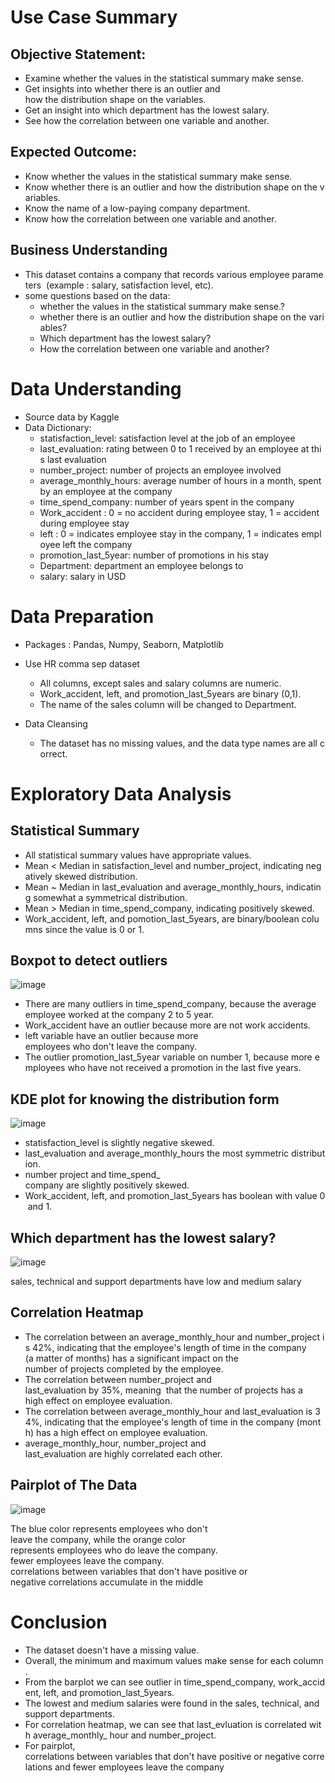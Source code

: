 # Use Case Summary
## Objective Statement: 
- Examine whether the values in the statistical summary make sense.
- Get insights into whether there is an outlier and 
  how the distribution shape on the variables.
- Get an insight into which department has the lowest salary.
- See how the correlation between one variable and another.

## Expected Outcome:
- Know whether the values in the statistical summary make sense.
- Know whether there is an outlier and how the distribution shape on the variables.
- Know the name of a low-paying company department.
- Know how the correlation between one variable and another.

## Business Understanding
- This dataset contains a company that records various employee parameters 
(example : salary, satisfaction level, etc).
- some questions based on the data:
  - whether the values in the statistical summary make sense.?
  - whether there is an outlier and how the distribution shape on the variables?
  - Which department has the lowest salary?
  - How the correlation between one variable and another?

# Data Understanding
- Source data by Kaggle
- Data Dictionary:
  - statisfaction_level: satisfaction level at the job of an employee
  - last_evaluation: rating between 0 to 1 received by an employee at this last evaluation
  - number_project: number of projects an employee involved 
  - average_monthly_hours: average number of hours in a month, spent by an employee at the company
  - time_spend_company: number of years spent in the company
  - Work_accident : 0 = no accident during employee stay, 1 = accident during employee stay
  - left : 0 = indicates employee stay in the company, 1 = indicates employee left the company
  - promotion_last_5year: number of promotions in his stay
  - Department: department an employee belongs to
  - salary: salary in USD

# Data Preparation
- Packages : Pandas, Numpy, Seaborn, Matplotlib
- Use HR comma sep dataset
   - All columns, except sales and salary columns are numeric.
   - Work_accident, left, and promotion_last_5years are binary (0,1).
   - The name of the sales column will be changed to Department.

- Data Cleansing
   - The dataset has no missing values, and the data type names are all correct.

# Exploratory Data Analysis
## Statistical Summary
- All statistical summary values have appropriate values.
- Mean < Median in satisfaction_level and number_project, indicating negatively skewed distribution.
- Mean ~ Median in last_evaluation and average_monthly_hours, indicating somewhat a symmetrical distribution.
- Mean > Median in time_spend_company, indicating positively skewed.
- Work_accident, left, and pomotion_last_5years, are binary/boolean columns since the value is 0 or 1.

## Boxpot to detect outliers
![image](https://user-images.githubusercontent.com/95860293/155543955-65768001-8b16-41a7-9619-19d0f5d3bca1.png)

- There are many outliers in time_spend_company, because the average employee worked at the company 2 to 5 year.
- Work_accident have an outlier because more are not work accidents.
- left variable have an outlier because more employees who don't leave the company.
- The outlier promotion_last_5year variable on number 1, because more employees who have not received a promotion in the last five years.

## KDE plot for knowing the distribution form
![image](https://user-images.githubusercontent.com/95860293/155544748-714472e5-7741-4739-9ff9-81ffb514b127.png)

- statisfaction_level is slightly negative skewed.
- last_evaluation and average_monthly_hours the most symmetric distribution.
- number project and time_spend_  company are slightly positively skewed.
- Work_accident, left, and promotion_last_5years has boolean with value 0 and 1.

## Which department has the lowest salary?
![image](https://user-images.githubusercontent.com/95860293/155545067-15ba3d3e-cb8f-46bd-ae51-556eb6073503.png)

sales, technical and support departments have low and medium salary

## Correlation Heatmap
- The correlation between an average_monthly_hour and number_project is 42%, indicating that the employee's length of time in the company (a matter of months) has a significant impact on the number of projects completed by the employee.
- The correlation between number_project and last_evaluation by 35%, meaning  that the number of projects has a  high effect on employee evaluation.
- The correlation between average_monthly_hour and last_evaluation is 34%, indicating that the employee's length of time in the company (month) has a high effect on                employee evaluation.
- average_monthly_hour,  number_project and last_evaluation are highly correlated each other.

## Pairplot of The Data
![image](https://user-images.githubusercontent.com/95860293/155545318-71eb8126-2a4c-4d2f-87ea-5e6ff3f52868.png)

The blue color represents employees who don't leave the company, while the orange color represents employees who do leave the company.
fewer employees leave the company. correlations between variables that don't have positive or negative correlations accumulate in the middle

# Conclusion
- The dataset doesn't have a missing value.
- Overall, the minimum and maximum values make sense for each column.
- From the barplot we can see outlier in time_spend_company, work_accident, left, and promotion_last_5years.
- The lowest and medium salaries were found in the sales, technical, and support departments.
- For correlation heatmap, we can see that last_evluation is correlated with average_monthly_ hour and number_project.
- For pairplot, correlations between variables that don't have positive or negative correlations and fewer employees leave the company
